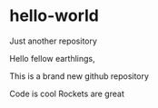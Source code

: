 # hello-world
Just another repository

Hello fellow earthlings,

This is a brand new github repository

Code is cool
Rockets are great
